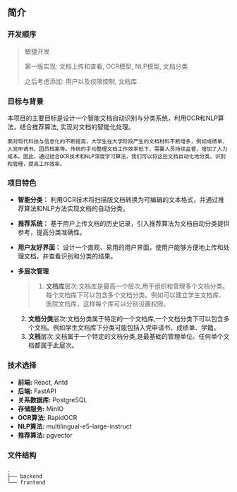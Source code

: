 ## 简介

### 开发顺序

> 敏捷开发
> 
> 第一版实现: 文档上传和查看, OCR模型, NLP模型, 文档分类
>
> 之后考虑添加: 用户以及权限控制, 文档库

### 目标与背景

本项目的主要目标是设计一个智能文档自动识别与分类系统，利用OCR和NLP算法，结合推荐算法, 实现对文档的智能化处理。

```text
面对现代科技与信息化的不断提高，大学生在大学阶段产生的文档材料不断增多，例如成绩单、入党申请书、团员档案等。传统的手动整理文档工作效率低下，需要人员持续监督，增加了人力成本。因此，通过结合OCR技术和NLP深度学习算法，我们可以将这些文档自动化地分类、识别和管理，提高工作效率。
```

### 项目特色

- **智能分类：** 利用OCR技术将扫描版文档转换为可编辑的文本格式，并通过推荐算法和NLP方法实现文档的自动分类。

- **推荐系统：** 基于用户上传文档的历史记录，引入推荐算法为文档自动分类提供参考，提高分类准确性。

- **用户友好界面：** 设计一个直观、易用的用户界面，使用户能够方便地上传和处理文档，并查看识别和分类的结果。

- **多层次管理**
  
  > 1. **文档库**层次:文档库是最高一个层次,用于组织和管理多个文档分类。每个文档库下可以包含多个文档分类。例如可以建立学生文档库、医院文档库，这样每个库可以分别设置权限。
  2. **文档分类**层次:文档分类属于特定的一个文档库,一个文档分类下可以包含多个文档。例如学生文档库下分类可能包括入党申请书、成绩单、学籍。
  3. **文档**层次:文档属于一个特定的文档分类,是最基础的管理单位。任何单个文档都属于此层次。

### 技术选择

- **前端:** React, Antd
- **后端:** FastAPI
- **关系数据库:** PostgreSQL
- **存储服务:** MinIO
- **OCR算法:** RapidOCR
- **NLP算法:** multilingual-e5-large-instruct
- **推荐算法:** pgvector


### 文件结构

```text
.
├── backend
└── frontend
```
